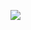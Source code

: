 ![](https://64.media.tumblr.com/088d972da288e4b396956378f5531d1a/c15c2ddbb62f75b3-ed/s400x600/affaf7e670c45fdf55c57df4017ddd0d114e618e.gifv)
